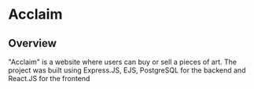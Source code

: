 # Acclaim

## Overview

"Acclaim" is a website where users can buy or sell a pieces of art. The project was built using Express.JS, EJS, PostgreSQL for the backend and React.JS for the frontend


